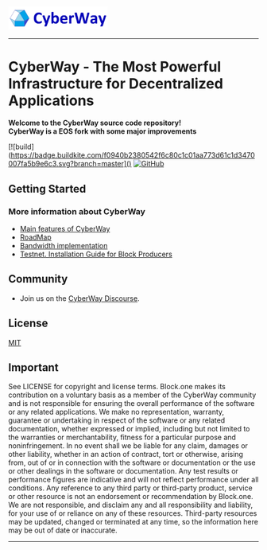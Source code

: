 
<a href="https://cyberway.gitbook.io/ru/v/master-ru/developers">
	<img width="200" src="./Logo.jpg" alt="CyberWay Logo" />
</a>

<hr/>

# CyberWay - The Most Powerful Infrastructure for Decentralized Applications

**Welcome to the CyberWay source code repository!**  
**CyberWay is a EOS fork with some major improvements**  

[![build](https://badge.buildkite.com/f0940b2380542f6c80c1c01aa773d61c1d3470007fa5b9e6c3.svg?branch=master]()
[![GitHub](https://img.shields.io/github/license/goloschange/cyberway.svg)](LICENSE.md)


## Getting Started

### More information about CyberWay

  - [Main features of CyberWay](https://steemit.com/cyberway/@golos/cyberway-need-for-new-platform)
  - [RoadMap](https://steemit.com/cyberway/@golos/cyberway-project-roadmap)
  - [Bandwidth implementation](https://docs.google.com/document/d/1Kmlgu8pf8YytpVZajj2Si86ZNegkbZg0QHopdACmv6Q/edit?ts=5cb7079a)
  - [Testnet. Installation Guide for Block Producers](https://github.com/GolosChain/cyberway/blob/master/docs/TestnetBlockProducerHowTo.md)



## Community

* Join us on the [CyberWay Discourse]().


## License

[MIT](./LICENSE)

## Important

See LICENSE for copyright and license terms. Block.one makes its contribution on a voluntary basis as a member of the CyberWay community and is not responsible for ensuring the overall performance of the software or any related applications. We make no representation, warranty, guarantee or undertaking in respect of the software or any related documentation, whether expressed or implied, including but not limited to the warranties or merchantability, fitness for a particular purpose and noninfringement. In no event shall we be liable for any claim, damages or other liability, whether in an action of contract, tort or otherwise, arising from, out of or in connection with the software or documentation or the use or other dealings in the software or documentation.  Any test results or performance figures are indicative and will not reflect performance under all conditions.  Any reference to any third party or third-party product, service or other resource is not an endorsement or recommendation by Block.one.  We are not responsible, and disclaim any and all responsibility and liability, for your use of or reliance on any of these resources. Third-party resources may be updated, changed or terminated at any time, so the information here may be out of date or inaccurate.

<hr/>